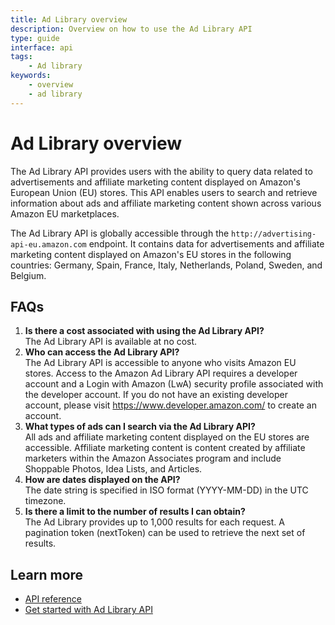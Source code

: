 ```yaml
---
title: Ad Library overview
description: Overview on how to use the Ad Library API
type: guide
interface: api
tags:
    - Ad library
keywords:
    - overview
    - ad library
---
```


# Ad Library overview

The Ad Library API provides users with the ability to query data related to advertisements and affiliate marketing content displayed on Amazon's European Union (EU) stores. This API enables users to search and retrieve information about ads and affiliate marketing content shown across various Amazon EU marketplaces.

The Ad Library API is globally accessible through the `http://advertising-api-eu.amazon.com` endpoint. It contains data for advertisements and affiliate marketing content displayed on Amazon's EU stores in the following countries: Germany, Spain, France, Italy, Netherlands, Poland, Sweden, and Belgium.

## FAQs

1. **Is there a cost associated with using the Ad Library API?** <br />
    The Ad Library API is available at no cost.
2. **Who can access the Ad Library API?** <br />
    The Ad Library API is accessible to anyone who visits Amazon EU stores. Access to the Amazon Ad Library API requires a developer account and a Login with Amazon (LwA) security profile associated with the developer account. If you do not have an existing developer account, please visit https://www.developer.amazon.com/ to create an account.
3. **What types of ads can I search via the Ad Library API?** <br />
    All ads and affiliate marketing content displayed on the EU stores are accessible. Affiliate marketing content is content created by affiliate marketers within the Amazon Associates program and include Shoppable Photos, Idea Lists, and Articles.
4. **How are dates displayed on the API?** <br />
    The date string is specified in ISO format (YYYY-MM-DD) in the UTC timezone. 
5. **Is there a limit to the number of results I can obtain?** <br />
    The Ad Library provides up to 1,000 results for each request. A pagination token (nextToken) can be used to retrieve the next set of results.

## Learn more
* [API reference](ad-library)
* [Get started with Ad Library API](guides/ad-library/get-started)